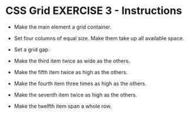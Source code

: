 # CSS Grid EXERCISE 3 - Instructions

- Make the main element a grid container.
- Set four columns of equal size. Make them take up all available space. 
- Set a grid gap.

- Make the third item twice as wide as the others. 
- Make the fifth item twice as high as the others. 
- Make the fourth item three times as high as the others.
- Make the seventh item twice as high as the others.
- Make the twelfth item span a whole row. 